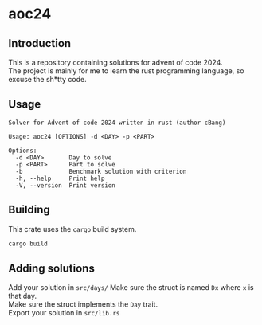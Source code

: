 # aoc24
## Introduction

This is a repository containing solutions for advent of code 2024. <br>
The project is mainly for me to learn the rust programming language, so excuse the sh*tty code.<br>

## Usage
```
Solver for Advent of code 2024 written in rust (author cBang)

Usage: aoc24 [OPTIONS] -d <DAY> -p <PART>

Options:
  -d <DAY>       Day to solve
  -p <PART>      Part to solve
  -b             Benchmark solution with criterion
  -h, --help     Print help
  -V, --version  Print version
```

## Building
This crate uses the `cargo` build system.<br>
```sh
cargo build
```

## Adding solutions
Add your solution in `src/days/` Make sure the struct is named `Dx` where `x` is that day. <Br>
Make sure the struct implements the `Day` trait. <br>
Export your solution in `src/lib.rs`
